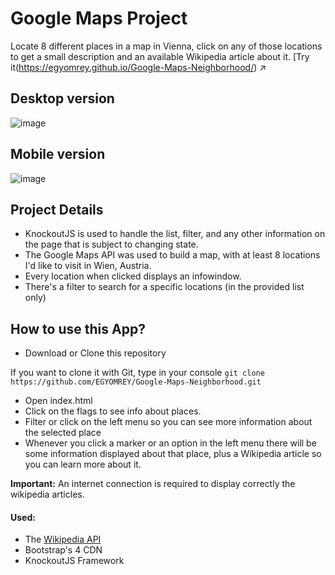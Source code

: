 # Google Maps Project

Locate 8 different places in a map in Vienna, click on any of those locations to get a small description and an available Wikipedia article about it. [Try it(https://egyomrey.github.io/Google-Maps-Neighborhood/) :arrow_upper_right:

## Desktop version
![image](https://i.imgur.com/SfTphOu.png)

## Mobile version
![image](https://i.imgur.com/7EFzug5.png)


## Project Details

- KnockoutJS is used to handle the list, filter, and any other information on the page that is subject to changing state.
- The Google Maps API was used to build a map, with at least 8 locations I'd like to visit in Wien, Austria.
- Every location when clicked displays an infowindow.
- There's a filter to search for a specific locations (in the provided list only)

## How to use this App?
- Download or Clone this repository

If you want to clone it with Git, type in your console `git clone https://github.com/EGYOMREY/Google-Maps-Neighborhood.git`
- Open index.html
- Click on the flags to see info about places.
- Filter or click on the left menu so you can see more information about the selected place
- Whenever you click a marker or an option in the left menu there will be some information displayed about that place, plus a Wikipedia article so you can learn more about it.

**Important:** An internet connection is required to display correctly the wikipedia articles.

#### Used:
- The [Wikipedia API](https://www.mediawiki.org/wiki/API:Main_page)
- Bootstrap's 4 CDN
- KnockoutJS Framework


